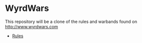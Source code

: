 # WyrdWars

This repository will be a clone of the rules and warbands found on http://www.wyrdwars.com

* [Rules](Rules.md)
